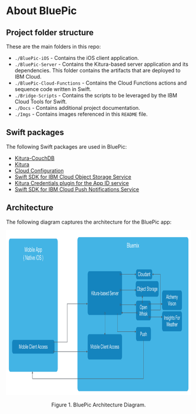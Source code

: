 
# About BluePic

## Project folder structure

These are the main folders in this repo:

* `./BluePic-iOS` - Contains the iOS client application.
* `./BluePic-Server` - Contains the Kitura-based server application and its dependencies. This folder contains the artifacts that are deployed to IBM Cloud.
* `./BluePic-Cloud-Functions` - Contains the Cloud Functions actions and sequence code written in Swift.
* `./Bridge-Scripts` - Contains the scripts to be leveraged by the IBM Cloud Tools for Swift.
* `./Docs` - Contains additional project documentation.
* `./Imgs` - Contains images referenced in this `README` file.

## Swift packages

The following Swift packages are used in BluePic:

- [Kitura-CouchDB](https://github.com/IBM-Swift/Kitura-CouchDB)
- [Kitura](https://github.com/IBM-Swift/Kitura.git)
- [Cloud Configuration](https://github.com/IBM-Swift/CloudConfiguration.git)
- [Swift SDK for IBM Cloud Object Storage Service](https://github.com/ibm-bluemix-mobile-services/bluemix-objectstorage-swift-sdk.git)
- [Kitura Credentials plugin for the App ID service](https://github.com/ibm-cloud-security/appid-serversdk-swift)
- [Swift SDK for IBM Cloud Push Notifications Service](https://developer.ibm.com/code/patterns/apply-cognitive-to-mobile-images-on-the-go/)

## Architecture

The following diagram captures the architecture for the BluePic app:
<p align="center">
<img src="../Imgs/architecture.png"  alt="Drawing" height=450 border=0 /></p>
<p align="center">Figure 1. BluePic Architecture Diagram.</p>
